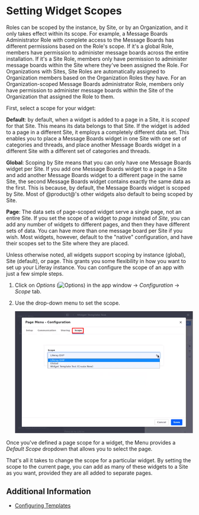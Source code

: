 # Setting Widget Scopes

Roles can be scoped by the instance, by Site, or by an Organization, and it only takes effect within its scope. For example, a Message Boards Administrator Role with complete access to the Message Boards has different permissions based on the Role's scope. If it's a global Role, members have permission to administer message boards across the entire installation. If it's a Site Role, members only have permission to administer message boards within the Site where they've been assigned the Role. For Organizations with Sites, Site Roles are automatically assigned to Organization members based on the Organization Roles they have. For an Organization-scoped Message Boards administrator Role, members only have permission to administer message boards within the Site of the Organization that assigned the Role to them. 

First, select a scope for your widget:

**Default**: by default, when a widget is added to a page in a Site, it is *scoped* for that Site. This means its data belongs to that Site. If the widget is added to a page in a different Site, it employs a completely different data set. This enables you to place a Message Boards widget in one Site with one set of categories and threads, and place another Message Boards widget in a different Site with a different set of categories and threads.

**Global**: Scoping by Site means that you can only have one Message Boards widget per Site. If you add one Message Boards widget to a page in a Site and add another Message Boards widget to a different page in the same Site, the second Message Boards widget contains exactly the same data as the first. This is because, by default, the Message Boards widget is scoped by Site. Most of @product@'s other widgets also default to being scoped by Site.

**Page**: The data sets of page-scoped widget serve a single page, not an entire Site. If you set the scope of a widget to *page* instead of *Site*, you can add any number of widgets to different pages, and then they have different sets of data. You can have more than one message board per Site if you wish. Most
widgets, however, default to the "native" configuration, and have their scopes set to the Site where they are placed.

Unless otherwise noted, all widgets support scoping by instance (global), Site
(default), or page. This grants you some flexibility in how you want to set up your Liferay instance. You can configure the scope of an app with just a few
simple steps.

1.  Click on *Options* (![Options](../../../../images/icon-app-options.png)) in the app window &rarr; *Configuration* &rarr; *Scope* tab. 

1.  Use the drop-down menu to set the scope.

    ![You can change the scope of your application by navigating to its Configuration menu.](./setting-widget-scopes/images/01.png)

Once you've defined a page scope for a widget, the Menu provides a *Default Scope* dropdown that allows you to select the page.

That's all it takes to change the scope for a particular widget. By setting the scope to the current page, you can add as many of these widgets to a Site as you want, provided they are all added to separate pages. 

## Additional Information

- [Configuring Templates](./configuring-templates.md)